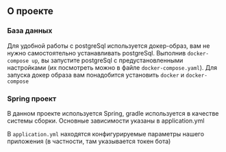 
## О проекте

### База данных
Для удобной работы с postgreSql используется докер-образ,
вам не нужно самостоятельно устанавливать postgreSql.
Выполнив `docker-compose up`, вы запустите postgreSql с предустановленными
настройками (их посмотреть можно в файле `docker-compose.yaml`).
Для запуска докер образа вам понадобится установить `docker` и `docker-compose` 

### Spring проект

В данном проекте используется Spring, gradle используется в качестве системы сборки.
Основные зависимости указаны в application.yml

В `application.yml` находятся конфигурируемые параметры нашего приложения
(в частности, там указывается токен бота)

